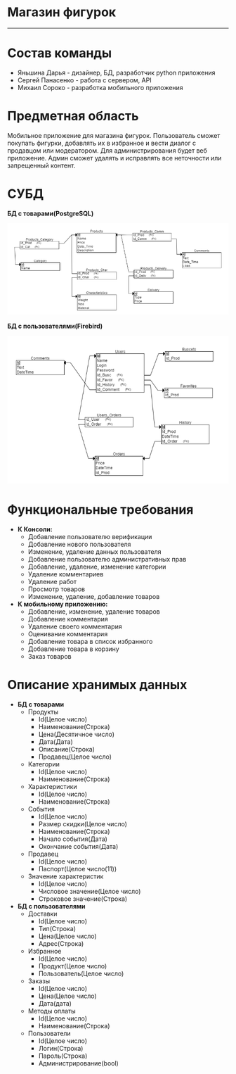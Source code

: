 # Магазин фигурок
---
# Состав команды
- Яньшина Дарья - дизайнер, БД, разработчик python приложения
- Сергей Панасенко - работа с сервером, API
- Михаил Сороко - разработка мобильного приложения

# Предметная область 
Мобильное приложение для магазина фигурок. Пользователь сможет покупать фигурки, добавлять их в избранное и вести диалог с продавцом или модератором. Для администрирования будет веб приложение. Админ сможет удалять и исправлять все неточности или запрещенный контент.

# СУБД
**БД с товарами(PostgreSQL)**

![БД с товарами](https://github.com/Gravetar/My_BD/blob/master/Rel1.png "БД с товарами")

**БД с пользователями(Firebird)**

![БД с пользователями](https://github.com/Gravetar/My_BD/blob/master/Rel2.png "БД с пользователями")

# Функциональные требования
* **К Консоли:**
  * Добавление пользователю верификации
  * Добавление нового пользователя
  * Изменение, удаление данных пользователя
  * Добавление пользователю административных прав
  * Добавление, удаление, изменение категории
  * Удаление комментариев
  * Удаление работ
  * Просмотр товаров
  * Изменение, удаление, добавление товаров
* **К мобильному приложению:**
  * Добавление, изменение, удаление товаров
  * Добавление комментария
  * Удаление своего комментария
  * Оценивание комментария
  * Добавление товара в список избранного
  * Добавление товара в корзину
  * Заказ товаров
 
# Описание хранимых данных
* **БД с товарами**
  * Продукты
    * Id(Целое число)
    * Наименование(Строка)
    * Цена(Десятичное число)
    * Дата(Дата)
    * Описание(Строка)
    * Продавец(Целое число)
  * Категории
    * Id(Целое число)
    * Наименование(Строка)
  * Характеристики
    * Id(Целое число)
    * Наименование(Строка)
  * События
    * Id(Целое число)
    * Размер скидки(Целое число)
    * Наименование(Строка)
    * Начало события(Дата)
    * Окончание события(Дата)
  * Продавец
    * Id(Целое число)
    * Паспорт(Целое число(11))
  * Значение характеристик
    * Id(Целое число)
    * Числовое значение(Целое число)
    * Строковое значение(Строка)
* **БД с пользователями**
  * Доставки
    * Id(Целое число)
    * Тип(Строка)
    * Цена(Целое число)
    * Адрес(Строка)
  * Избранное
    * Id(Целое число)
    * Продукт(Целое число)
    * Пользователь(Целое число)
  * Заказы
    * Id(Целое число)
    * Цена(Целое число)
    * Дата(дата)
  * Методы оплаты
    * Id(Целое число)
    * Наименование(Строка)
  * Пользователи
    * Id(Целое число)
    * Логин(Строка)
    * Пароль(Строка)
    * Администрирование(bool)
